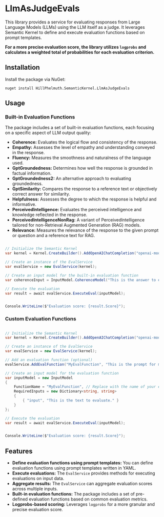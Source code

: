 
# LlmAsJudgeEvals

This library provides a service for evaluating responses from Large Language Models (LLMs) using the LLM itself as a judge. It leverages Semantic Kernel to define and execute evaluation functions based on prompt templates. 

**For a more precise evaluation score, the library utilizes `logprobs` and calculates a weighted total of probabilities for each evaluation criterion.**

## Installation

Install the package via NuGet:

```
nuget install HillPhelmuth.SemanticKernel.LlmAsJudgeEvals
```

## Usage

### Built-in Evaluation Functions

The package includes a set of built-in evaluation functions, each focusing on a specific aspect of LLM output quality:

* **Coherence:** Evaluates the logical flow and consistency of the response.
* **Empathy:** Assesses the level of empathy and understanding conveyed in the response.
* **Fluency:** Measures the smoothness and naturalness of the language used.
* **GptGroundedness:** Determines how well the response is grounded in factual information.
* **GptGroundedness2:** An alternative approach to evaluating groundedness.
* **GptSimilarity:**  Compares the response to a reference text or objectively correct answer for similarity.
* **Helpfulness:**  Assesses the degree to which the response is helpful and informative.
* **PerceivedIntelligence:** Evaluates the perceived intelligence and knowledge reflected in the response.
* **PerceivedIntelligenceNonRag:** A variant of PerceivedIntelligence tailored for non-Retrieval Augmented Generation (RAG) models.
* **Relevance:** Measures the relevance of the response to the given prompt or question and a reference text for RAG.


```csharp

// Initialize the Semantic Kernel
var kernel = Kernel.CreateBuilder().AddOpenAIChatCompletion("openai-model-name", "openai-apiKey").Build();

// Create an instance of the EvalService
var evalService = new EvalService(kernel);

// Create an input model for the built-in evaluation function
var coherenceInput = InputModel.CoherenceModel("This is the answer to evaluate.", "This is the question or prompt that generated the answer");

// Execute the evaluation
var result = await evalService.ExecuteEval(inputModel);


Console.WriteLine($"Evaluation score: {result.Score}");

```

### Custom Evaluation Functions

```csharp

// Initialize the Semantic Kernel
var kernel = Kernel.CreateBuilder().AddOpenAIChatCompletion("openai-model-name", "openai-apiKey").Build();

// Create an instance of the EvalService
var evalService = new EvalService(kernel);

// Add an evaluation function (optional)
evalService.AddEvalFunction("MyEvalFunction", "This is the prompt for my evaluation function.", new PromptExecutionSettings());

// Create an input model for the evaluation function
var inputModel = new InputModel
{
    FunctionName = "MyEvalFunction", // Replace with the name of your evaluation function
    RequiredInputs = new Dictionary<string, string>
    {
        { "input", "This is the text to evaluate." }
    }
};

// Execute the evaluation
var result = await evalService.ExecuteEval(inputModel);


Console.WriteLine($"Evaluation score: {result.Score}");
```

## Features

* **Define evaluation functions using prompt templates:**  You can define evaluation functions using prompt templates written in YAML. 
* **Execute evaluations:** The `EvalService` provides methods for executing evaluations on input data.
* **Aggregate results:**  The `EvalService` can aggregate evaluation scores across multiple inputs.
* **Built-in evaluation functions:** The package includes a set of pre-defined evaluation functions based on common evaluation metrics.
* **Logprobs-based scoring:** Leverages `logprobs` for a more granular and precise evaluation score.


